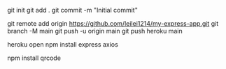 git init
git add .
git commit -m "Initial commit"

git remote add origin https://github.com/leilei1214/my-express-app.git
git branch -M main
git push -u origin main
git push heroku main


heroku open 
npm install express axios

npm install qrcode